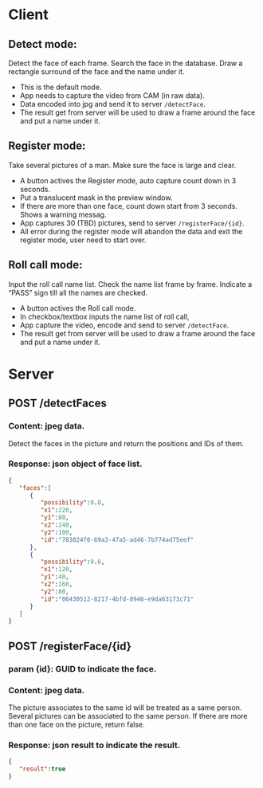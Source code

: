 # Client
## Detect  mode:
Detect the face of each frame. Search the face in the database. Draw a rectangle surround of the face and the name under it.
- This is the default mode.
- App needs to capture the video from CAM (in raw data).
- Data encoded into jpg and send it to server `/detectFace`.
- The result get from server will be used to draw a frame around the face and put a name under it.

## Register  mode:
Take several pictures of a man. Make sure the face is large and clear.
- A button actives the Register  mode, auto capture count down in 3 seconds.
- Put a translucent mask in the preview window.
- If there are more than one face, count down start from 3 seconds. Shows a warning messag.
- App captures 30 (TBD) pictures, send to server `/registerFace/{id}`.
- All error during the register mode will abandon the data and exit the register mode, user need to start over.

## Roll call mode:
Input the roll call name list. Check the name list frame by frame. Indicate a “PASS” sign till all the names are checked.
- A button actives the Roll call mode.
- In checkbox/textbox inputs the name list of roll call,
- App capture the video, encode and send to server `/detectFace`.
- The result get from server will be used to draw a frame around the face and put a name under it.

# Server
## POST /detectFaces
### Content: jpeg data.
Detect the faces in the picture and return the positions and IDs of them.
### Response: json object of face list.
```json
{
   "faces":[
      {
         "possibility":0.8,
         "x1":220,
         "y1":80,
         "x2":240,
         "y2":100,
         "id":"783824f0-69a3-47a5-ad46-7b774ad75eef"
      },
      {
         "possibility":0.6,
         "x1":120,
         "y1":40,
         "x2":160,
         "y2":80,
         "id":"06430512-8217-4bfd-8946-e9da63173c71"
      }
   ]
}
```

## POST /registerFace/{id}
### param {id}: GUID to indicate the face.
### Content: jpeg data.
The picture associates to the same id will be treated as a same person.
Several pictures can be associated to the same person.
If there are more than one face on the picture, return false.
### Response: json result to indicate the result.
```json
{
   "result":true
}
```
